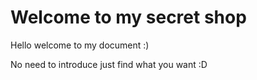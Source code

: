 # Welcome to my secret shop

Hello welcome to my document :)

No need to introduce just find what you want :D